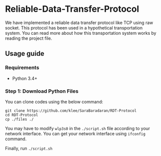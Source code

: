 # Reliable-Data-Transfer-Protocol


We have implemented a reliable data transfer protocol like TCP using raw socket. This protocol has been used in a hypothetical transportation system.
You can read more about how this transportation system works by reading the project file.


## Usage guide

### Requirements
* Python 3.4+

### Step 1: Download Python Files
You can clone codes using the below command:
```
git clone https://github.com/klee/SaraBaradaran/RDT-Protocol
cd RDT-Protocol
cp ./files ./
```
You may have to modify ``wlp3s0`` in the `./script.sh` file according to your network interface. You can get your network interface using `ifconfig` command.

Finally, run `./script.sh` 
